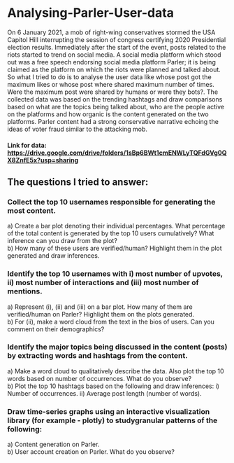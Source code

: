 # Analysing-Parler-User-data

On 6 January 2021, a mob of right-wing conservatives stormed the USA Capitol Hill interrupting the session of congress certifying 2020 Presidential election results. Immediately after the start of the event, posts related to the riots started to trend on social media. A social media platform which stood out was a free speech endorsing social media platform Parler; it is being claimed as the platform on which the riots were planned and talked about. 
So what I tried to do is to analyse the user data like whose post got the maximum likes or whose post where shared maximum number of times. Were the maximum post were shared by humans or were they bots?. The collected data was based on the trending hashtags and draw comparisons based on what are the topics being talked about, who are the people active on the platforms and how organic is the content generated on the two platforms. Parler content had a strong conservative narrative echoing the ideas of voter fraud similar to the attacking mob.

#### Link for data: https://drive.google.com/drive/folders/1sBp6BWt1cmENWLyTQFdGVg0QX8ZnfE5x?usp=sharing

## The questions I tried to answer:

### Collect the top 10 usernames responsible for generating the most content.
a) Create a bar plot denoting their individual percentages. What percentage of the total content is generated by the top 10 users cumulatively? What inference can you draw from the plot?<br/>
b) How many of these users are verified/human? Highlight them in the plot generated and draw inferences.

### Identify the top 10 usernames with i) most number of upvotes, ii) most number of interactions and (iii) most number of mentions.
a) Represent (i), (ii) and (iii) on a bar plot. How many of them are verified/human on Parler? Highlight them on the plots generated. <br/>
b) For (ii), make a word cloud from the text in the bios of users. Can you comment on their demographics?

### Identify the major topics being discussed in the content (posts) by extracting words and hashtags from the content.
a) Make a word cloud to qualitatively describe the data. Also plot the top 10 words based on number of occurrences. What do you observe?<br/>
b) Plot the top 10 hashtags based on the following and draw inferences:
  i) Number of occurrences.
  ii) Average post length (number of words).
  
### Draw time-series graphs using an interactive visualization library (for example - plotly) to studygranular patterns of the following:
a) Content generation on Parler.<br/>
b) User account creation on Parler.
What do you observe?
